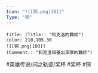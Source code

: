 ```yaml
---
Icon: "![[铜.png|30]]"
Type: "铜"
---
```

```ad-ed-sen-1-brozen
title: (Title:: "和克洛的羈絆")
color: 210,105,30
![[铜.png|100]]
(Comment:: "和克洛培養出深厚的羈絆")
```

#英雄传说/闪之轨迹/奖杯  #奖杯 #铜